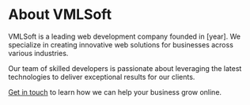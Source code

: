 # About VMLSoft

VMLSoft is a leading web development company founded in [year]. We specialize in creating innovative web solutions for businesses across various industries.

Our team of skilled developers is passionate about leveraging the latest technologies to deliver exceptional results for our clients.

[Get in touch](contact.md) to learn how we can help your business grow online.
